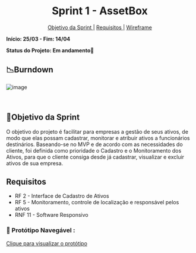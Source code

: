 <h1 align="center"> Sprint 1 - AssetBox </h1>
<p align="center">
  <a href="#objetivo">Objetivo da Sprint </a> |
  <a href="#objetivo">Requisitos </a> |
  <a href="#objetivo">Wireframe </a>
</p>

**Início: 25/03 - Fim: 14/04**

**Status do Projeto: Em andamento🚧**
<br>

## 📉Burndown
![image](https://github.com/Grupo-Syntax-Squad/AssetBox/assets/125401155/df453773-44ed-4a6f-ae7d-b4d5f73df689)


</br>

<span id="objetivo">
  
## 📌Objetivo da Sprint
O objetivo do projeto é facilitar para empresas a gestão de seus ativos, de modo que elas possam cadastrar, monitorar e atribuir ativos a funcionários destinários. Baseando-se no MVP e de acordo com as necessidades do cliente, foi definida como prioridade o Cadastro e o Monitoramento dos Ativos, para que o cliente consiga desde já cadastrar, visualizar e excluir ativos de sua empresa.

 ## Requisitos
 - RF 2 - Interface de Cadastro de Ativos
 - RF 5 - Monitoramento, controle de localização e responsável pelos ativos
 - RNF 11 - Software Responsivo
 

### 🔗 Protótipo Navegável :
[Clique para visualizar o protótipo](https://www.figma.com/proto/eGe8zMw9xe4VLLWUsdc2Mr/API-3-Semestre?type=design&node-id=8-95&t=GOvfKEf4d4pitxAq-0&scaling=scale-down&page-id=0%3A1&starting-point-node-id=8%3A95&disable-default-keyboard-nav=1&hotspot-hints=0&hide-ui=1)
